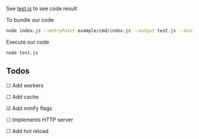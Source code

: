 See [test.js](./test.js) to see code result

To bundle our code
```bash
node index.js --entryPoint example/cmd/index.js --output test.js --minify
```

Execute our code 
```bash
node test.js
```

## Todos

&#9744;  Add workers

&#9744;  Add cache

&#9745;  Add minify flags

&#9744;  Implements HTTP server 

&#9744;  Add hot reload 

 

